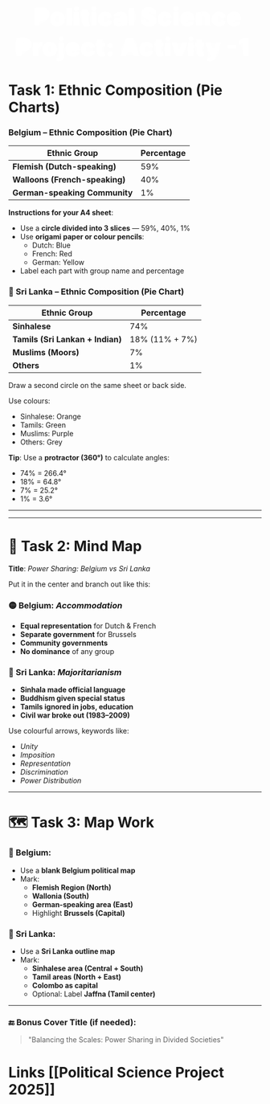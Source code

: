 <div style = "text-align: center;"><span style = "animation: fadeInUp 0.7s ease-in-out; font-weight: bold;"><span style="text-shadow: 0 0 13px rgb(255,255,255), 0 0 2px rgb(255,255,255); font-size: 50; font-weight: 1000; padding: 3px; padding-right: 10px; padding-left: 10px; border-radius: 7px; color: rgb(255,255,255);">Political Science Project: Activity -1</span></span></div>

# **Task 1: Ethnic Composition (Pie Charts)**

### Belgium – Ethnic Composition (Pie Chart)

| Ethnic Group                   | Percentage |
| ------------------------------ | ---------- |
| **Flemish (Dutch-speaking)**   | 59%        |
| **Walloons (French-speaking)** | 40%        |
| **German-speaking Community**  | 1%         |

**Instructions for your A4 sheet**:

- Use a **circle divided into 3 slices** — 59%, 40%, 1%
- Use **origami paper or colour pencils**:
    - Dutch: Blue
    - French: Red
    - German: Yellow
- Label each part with group name and percentage

### 🔴 Sri Lanka – Ethnic Composition (Pie Chart)

|Ethnic Group|Percentage|
|---|---|
|**Sinhalese**|74%|
|**Tamils (Sri Lankan + Indian)**|18% (11% + 7%)|
|**Muslims (Moors)**|7%|
|**Others**|1%|

Draw a second circle on the same sheet or back side.

Use colours:

- Sinhalese: Orange
- Tamils: Green
- Muslims: Purple
- Others: Grey

**Tip**: Use a **protractor (360°)** to calculate angles:

- 74% = 266.4°
- 18% = 64.8°
- 7% = 25.2°
- 1% = 3.6°

---

---

# 🧠 **Task 2: Mind Map**

**Title**: _Power Sharing: Belgium vs Sri Lanka_

Put it in the center and branch out like this:

### 🟡 Belgium: _Accommodation_

- **Equal representation** for Dutch & French
- **Separate government** for Brussels
- **Community governments**
- **No dominance** of any group

### 🔴 Sri Lanka: _Majoritarianism_

- **Sinhala made official language**
- **Buddhism given special status**
- **Tamils ignored in jobs, education**
- **Civil war broke out (1983–2009)**

Use colourful arrows, keywords like:

- _Unity_
- _Imposition_
- _Representation_
- _Discrimination_
- _Power Distribution_

---

# 🗺️ **Task 3: Map Work**

### 🔹 Belgium:

- Use a **blank Belgium political map**
- Mark:
    - **Flemish Region (North)**
    - **Wallonia (South)**
    - **German-speaking area (East)**
    - Highlight **Brussels (Capital)**

### 🔻 Sri Lanka:

- Use a **Sri Lanka outline map**
- Mark:
    - **Sinhalese area (Central + South)**
    - **Tamil areas (North + East)**
    - **Colombo as capital**
    - Optional: Label **Jaffna (Tamil center)**

---

### 🔚 Bonus Cover Title (if needed):

> "Balancing the Scales: Power Sharing in Divided Societies"


# Links [[Political Science Project 2025]]